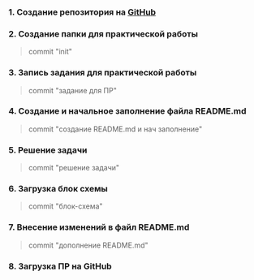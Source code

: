 
### 1. Создание репозитория на [GitHub](https://github.com/KseniyaPanda/final_homework)

### 2. Создание папки для практической работы 
>commit "init"

### 3. Запись задания для практической работы
>commit "задание для ПР"

### 4. Создание и начальное заполнение файла README.md
>commit "создание README.md и нач заполнение"

### 5. Решение задачи
>commit "решение задачи"

### 6. Загрузка блок схемы
>commit "блок-схема"

### 7. Внесение изменений в файл README.md
>commit "дополнение README.md"

### 8. Загрузка ПР на GitHub
